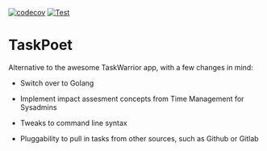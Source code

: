 [![codecov](https://codecov.io/gh/drewstinnett/taskpoet/branch/main/graph/badge.svg?token=06C30FNUO5)](https://codecov.io/gh/drewstinnett/taskpoet)
[![Test](https://github.com/drewstinnett/taskpoet/actions/workflows/coverage.yml/badge.svg)](https://github.com/drewstinnett/taskpoet/actions/workflows/coverage.yml)

# TaskPoet

Alternative to the awesome TaskWarrior app, with a few changes in mind:

* Switch over to Golang

* Implement impact assesment concepts from Time Management for Sysadmins

* Tweaks to command line syntax

* Pluggability to pull in tasks from other sources, such as Github or Gitlab
